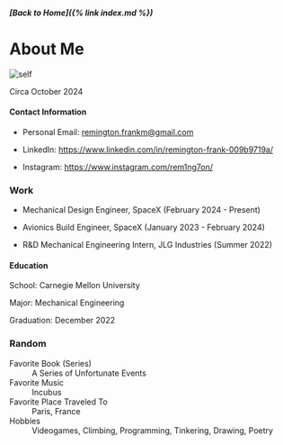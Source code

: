 ##### [Back to Home]({% link index.md %})

# About Me

![self](https://github.com/user-attachments/assets/eda4ce95-ee5c-45b7-8bed-98d902e92361)

<dt>Circa October 2024</dt>



#### Contact Information

  * Personal Email: <remington.frankm@gmail.com>   
  
  * LinkedIn: <https://www.linkedin.com/in/remington-frank-009b9719a/>
  
  * Instagram: <https://www.instagram.com/rem1ng7on/>

### Work

  * Mechanical Design Engineer, SpaceX (February 2024 - Present)

  * Avionics Build Engineer, SpaceX (January 2023 - February 2024)
    
  * R&D Mechanical Engineering Intern, JLG Industries (Summer 2022)
  
  
#### Education

  School: Carnegie Mellon University
  
  Major: Mechanical Engineering
  
  Graduation: December 2022
  
  
### Random

<dl>
   <dt>Favorite Book (Series)</dt> 
   <dd>A Series of Unfortunate Events</dd>
 
   <dt>Favorite Music</dt> 
   <dd>Incubus</dd>
 
   <dt>Favorite Place Traveled To</dt> 
   <dd>Paris, France</dd>
 
   <dt>Hobbies</dt> 
   <dd>Videogames, Climbing, Programming, Tinkering, Drawing, Poetry</dd>
 
</dl>
